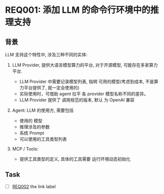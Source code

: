# REQ001: 添加 LLM 的命令行环境中的推理支持

## 背景

LLM 支持这个特性中, 涉及三种不同的实体:

1. LLM Provider, 提供大语言模型算力的平台, 对于开源模型, 可能存在多家算力平台.
   
   - LLM Provider 中需要记录模型列表, 指明 可用的模型(考虑到成本, 不是算力平台提供了, 就一定会使用的)
   - 实际使用时，可借助 agent 拉平 各 provider 模型名称不同的差异。
   - LLM Provider 提供了 调用规范的版本, 默认 为 OpenAI 兼容

2. Agent: LLM 的使用方, 需要包括
   
   - 使用的 模型 
   - 推理涉及的参数
   - 系统 Prompt 
   - 可以使用的工具类型列表

3. MCP / Tools:

    - 提供工具类型的定义, 具体的工具需要 运行环境动态初始化

## Task

- [ ] [REQ002](REQ002.md) the link label